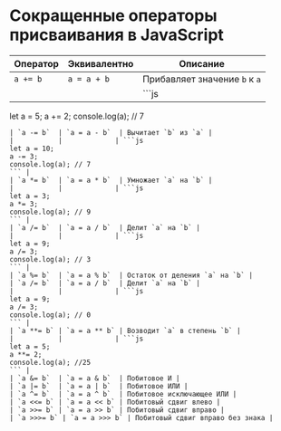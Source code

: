 # Сокращенные операторы присваивания в JavaScript

| Оператор  | Эквивалентно | Описание |
|-----------|-------------|----------|
| `a += b`  | `a = a + b`  | Прибавляет значение `b` к `a` |
|           |             | ```js
let a = 5;
a += 2;
console.log(a); // 7
``` |
| `a -= b`  | `a = a - b`  | Вычитает `b` из `a` |
|           |             | ```js
let a = 10;
a -= 3;
console.log(a); // 7
``` |
| `a *= b`  | `a = a * b`  | Умножает `a` на `b` |
|           |             | ```js
let a = 3;
a *= 3;
console.log(a); // 9
``` |
| `a /= b`  | `a = a / b`  | Делит `a` на `b` |
|           |             | ```js
let a = 9;
a /= 3;
console.log(a); // 3
``` |
| `a %= b`  | `a = a % b`  | Остаток от деления `a` на `b` |
| `a /= b`  | `a = a / b`  | Делит `a` на `b` |
|           |             | ```js
let a = 9;
a /= 3;
console.log(a); // 0
``` |
| `a **= b` | `a = a ** b` | Возводит `a` в степень `b` |
|           |             | ```js
let a = 5;
a **= 2;
console.log(a); //25
``` |
| `a &= b`  | `a = a & b`  | Побитовое И |
| `a |= b`  | `a = a | b`  | Побитовое ИЛИ |
| `a ^= b`  | `a = a ^ b`  | Побитовое исключающее ИЛИ |
| `a <<= b` | `a = a << b` | Побитовый сдвиг влево |
| `a >>= b` | `a = a >> b` | Побитовый сдвиг вправо |
| `a >>>= b` | `a = a >>> b` | Побитовый сдвиг вправо без знака |